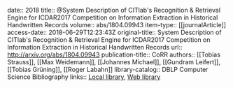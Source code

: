 date:: 2018
title:: @System Description of CITlab's Recognition & Retrieval Engine for ICDAR2017 Competition on Information Extraction in Historical Handwritten Records
volume:: abs/1804.09943
item-type:: [[journalArticle]]
access-date:: 2018-06-29T12:23:43Z
original-title:: System Description of CITlab's Recognition & Retrieval Engine for ICDAR2017 Competition on Information Extraction in Historical Handwritten Records
url:: http://arxiv.org/abs/1804.09943
publication-title:: CoRR
authors:: [[Tobias Strauss]], [[Max Weidemann]], [[Johannes Michael]], [[Gundram Leifert]], [[Tobias Grüning]], [[Roger Labahn]]
library-catalog:: DBLP Computer Science Bibliography
links:: [Local library](zotero://select/groups/2386895/items/VQC9Q6PE), [Web library](https://www.zotero.org/groups/2386895/items/VQC9Q6PE)
